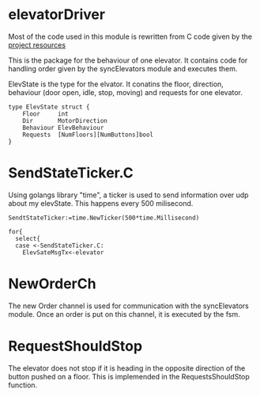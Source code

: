 # elevatorDriver
Most of the code used in this module is rewritten from C code given by the [project resources](https://github.com/TTK4145/Project-resources)


This is the package for the behaviour of one elevator. It contains code for handling order given by the syncElevators module and executes them. 

ElevState is the type for the elvator. It conatins the floor, direction, behaviour (door open, idle, stop, moving) and requests for one elevator. 
````
type ElevState struct {
	Floor     int
	Dir       MotorDirection
	Behaviour ElevBehaviour
	Requests  [NumFloors][NumButtons]bool
}
````

# SendStateTicker.C

Using golangs library "time", a ticker is used to send information over udp about my elevState. This happens every 500 milisecond.

`````
SendtStateTicker:=time.NewTicker(500*time.Millisecond)

for{
  select{
  case <-SendStateTicker.C:
    ElevSateMsgTx<-elevator
`````

# NewOrderCh

The new Order channel is used for communication with the syncElevators module. Once an order is put on this channel, it is executed by the fsm. 


# RequestShouldStop

The elevator does not stop if it is heading in the opposite direction of the button pushed on a floor. This is implemended in the RequestsShouldStop function. 
